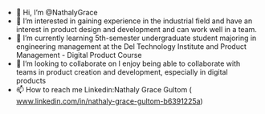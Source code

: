 - 👋 Hi, I’m @NathalyGrace
- 👀 I’m interested in gaining experience in the industrial field and have an interest in product design and development and can work well in a team.
- 🌱 I’m currently learning 5th-semester undergraduate student majoring in engineering management at the Del Technology Institute and Product Management - Digital Product Course
- 💞️ I’m looking to collaborate on I enjoy being able to collaborate with teams in product creation and development, especially in digital products
- 📫 How to reach me Linkedin:Nathaly Grace Gultom ( www.linkedin.com/in/nathaly-grace-gultom-b6391225a) 

<!---
NathalyGrace/NathalyGrace is a ✨ special ✨ repository because its `README.md` (this file) appears on your GitHub profile.
You can click the Preview link to take a look at your changes.
--->
